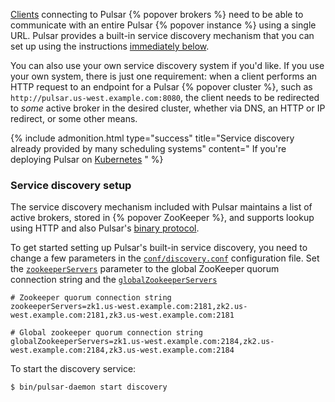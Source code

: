 [Clients](../../getting-started/Clients) connecting to Pulsar {% popover brokers %} need to be able to communicate with an entire Pulsar {% popover instance %} using a single URL. Pulsar provides a built-in service discovery mechanism that you can set up using the instructions [immediately below](#service-discovery-setup).

You can also use your own service discovery system if you'd like. If you use your own system, there is just one requirement: when a client performs an HTTP request to an endpoint for a Pulsar {% popover cluster %}, such as `http://pulsar.us-west.example.com:8080`, the client needs to be redirected to *some* active broker in the desired cluster, whether via DNS, an HTTP or IP redirect, or some other means.

{% include admonition.html type="success" title="Service discovery already provided by many scheduling systems" content="
If you're deploying Pulsar on [Kubernetes](../../deployment/Kubernetes)
" %}

### Service discovery setup

The service discovery mechanism included with Pulsar maintains a list of active brokers, stored in {% popover ZooKeeper %}, and supports lookup using HTTP and also Pulsar's [binary protocol](../../project/BinaryProtocol).

To get started setting up Pulsar's built-in service discovery, you need to change a few parameters in the [`conf/discovery.conf`](../../reference/Configuration#service-discovery) configuration file. Set the [`zookeeperServers`](../../reference/Configuration#service-discovery-zookeeperServers) parameter to the global ZooKeeper quorum connection string and the [`globalZookeeperServers`](../../reference/Configuration#service-discovery-globalZookeeperServers)

```properties
# Zookeeper quorum connection string
zookeeperServers=zk1.us-west.example.com:2181,zk2.us-west.example.com:2181,zk3.us-west.example.com:2181

# Global zookeeper quorum connection string
globalZookeeperServers=zk1.us-west.example.com:2184,zk2.us-west.example.com:2184,zk3.us-west.example.com:2184
```

To start the discovery service:

```shell
$ bin/pulsar-daemon start discovery
```
